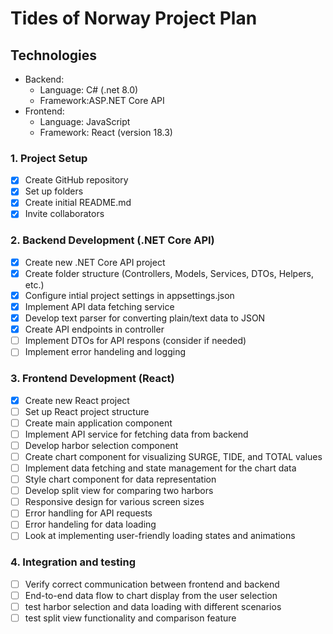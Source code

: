 # Tides of Norway Project Plan

## Technologies
- Backend:
  - Language: C# (.net 8.0) 
  - Framework:ASP.NET Core API
- Frontend:
  - Language: JavaScript
  - Framework: React (version 18.3)
  

### 1. Project Setup

- [x] Create GitHub repository
- [x] Set up folders
- [x] Create initial README.md
- [x] Invite collaborators

### 2. Backend Development (.NET Core API)

- [x] Create new .NET Core API project
- [x] Create folder structure (Controllers, Models, Services, DTOs, Helpers, etc.)
- [x] Configure intial project settings in appsettings.json
- [x] Implement API data fetching service
- [x] Develop text parser for converting plain/text data to JSON
- [x] Create API endpoints in controller
- [ ] Implement DTOs for API respons (consider if needed)
- [ ] Implement error handeling and logging

### 3. Frontend Development (React)
- [x] Create new React project
- [ ] Set up React project structure
- [ ] Create main application component
- [ ] Implement API service for fetching data from backend
- [ ] Develop harbor selection component
- [ ] Create chart component for visualizing SURGE, TIDE, and TOTAL values
- [ ] Implement data fetching and state management for the chart data
- [ ] Style chart component for data representation
- [ ] Develop split view for comparing two harbors
- [ ] Responsive design for various screen sizes
- [ ] Error handling for API requests
- [ ] Error handeling for data loading
- [ ] Look at implementing user-friendly loading states and animations

### 4. Integration and testing
- [ ] Verify correct communication between frontend and backend
- [ ] End-to-end data flow to chart display from the user selection
- [ ] test harbor selection and data loading with different scenarios
- [ ] test split view functionality and comparison feature

